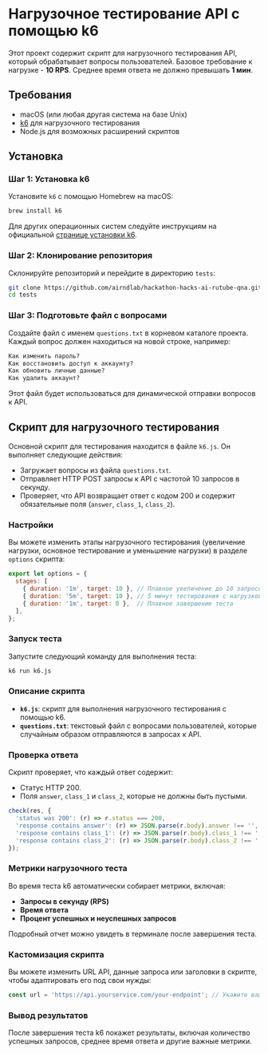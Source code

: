 
# Нагрузочное тестирование API с помощью k6

Этот проект содержит скрипт для нагрузочного тестирования API, который обрабатывает вопросы пользователей. 
Базовое требование к нагрузке - **10 RPS**.
Среднее время ответа не должно превышать **1 мин**.


## Требования

- macOS (или любая другая система на базе Unix)
- [k6](https://k6.io) для нагрузочного тестирования
- Node.js для возможных расширений скриптов

## Установка

### Шаг 1: Установка k6

Установите `k6` с помощью Homebrew на macOS:

```bash
brew install k6
```

Для других операционных систем следуйте инструкциям на официальной [странице установки k6](https://k6.io/docs/getting-started/installation).

### Шаг 2: Клонирование репозитория

Склонируйте репозиторий и перейдите в директорию `tests`:

```bash
git clone https://github.com/airndlab/hackathon-hacks-ai-rutube-qna.git
cd tests
```

### Шаг 3: Подготовьте файл с вопросами

Создайте файл с именем `questions.txt` в корневом каталоге проекта. Каждый вопрос должен находиться на новой строке, например:

```txt
Как изменить пароль?
Как восстановить доступ к аккаунту?
Как обновить личные данные?
Как удалить аккаунт?
```

Этот файл будет использоваться для динамической отправки вопросов к API.

## Скрипт для нагрузочного тестирования

Основной скрипт для тестирования находится в файле `k6.js`. Он выполняет следующие действия:
- Загружает вопросы из файла `questions.txt`.
- Отправляет HTTP POST запросы к API с частотой 10 запросов в секунду.
- Проверяет, что API возвращает ответ с кодом 200 и содержит обязательные поля (`answer`, `class_1`, `class_2`).

### Настройки

Вы можете изменить этапы нагрузочного тестирования (увеличение нагрузки, основное тестирование и уменьшение нагрузки) в разделе `options` скрипта:

```js
export let options = {
  stages: [
    { duration: '1m', target: 10 }, // Плавное увеличение до 10 запросов в секунду за 1 минуту
    { duration: '5m', target: 10 }, // 5 минут тестирования с нагрузкой 10 запросов в секунду
    { duration: '1m', target: 0 },  // Плавное завершение теста
  ],
};
```

### Запуск теста

Запустите следующий команду для выполнения теста:

```bash
k6 run k6.js
```

### Описание скрипта

- **`k6.js`**: скрипт для выполнения нагрузочного тестирования с помощью k6.
- **`questions.txt`**: текстовый файл с вопросами пользователей, которые случайным образом отправляются в запросах к API.

### Проверка ответа

Скрипт проверяет, что каждый ответ содержит:
- Статус HTTP 200.
- Поля `answer`, `class_1` и `class_2`, которые не должны быть пустыми.

```js
check(res, {
  'status was 200': (r) => r.status === 200,
  'response contains answer': (r) => JSON.parse(r.body).answer !== '',
  'response contains class_1': (r) => JSON.parse(r.body).class_1 !== '',
  'response contains class_2': (r) => JSON.parse(r.body).class_2 !== '',
});
```

### Метрики нагрузочного теста

Во время теста k6 автоматически собирает метрики, включая:
- **Запросы в секунду (RPS)**
- **Время ответа**
- **Процент успешных и неуспешных запросов**

Подробный отчет можно увидеть в терминале после завершения теста.

### Кастомизация скрипта

Вы можете изменить URL API, данные запроса или заголовки в скрипте, чтобы адаптировать его под свои нужды:

```js
const url = 'https://api.yourservice.com/your-endpoint'; // Укажите ваш конечный URL API
```

### Вывод результатов

После завершения теста k6 покажет результаты, включая количество успешных запросов, среднее время ответа и другие важные метрики.